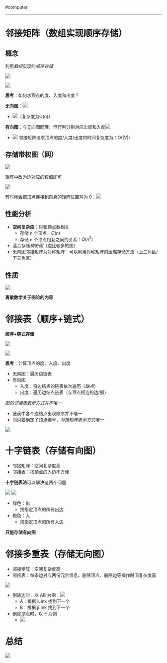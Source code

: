 #computer 

---
#  邻接矩阵（数组实现顺序存储）

## 概念

利用*数组*实现的*顺序存储*

![](img/Pasted%20image%2020231228155048.png)

![](img/Pasted%20image%2020231228155053.png)

**思考**：如何求顶点的度、入度和出度？

**无向图**：![](img/Pasted%20image%2020231228155135.png)
- ![](img/Pasted%20image%2020231228155309.png)（复杂度为O(n)）

**有向图**：与无向图同理，但行列分别对应出度和入度![](img/Pasted%20image%2020231228155256.png)
- ![](img/Pasted%20image%2020231228155302.png)
邻接矩阵法求顶点的度/入度/出度的时间复杂度为：O(|V|)

## 存储带权图（网）

![](img/Pasted%20image%2020231228155406.png)

矩阵中改为边对应的权值即可

![](img/Pasted%20image%2020231228155449.png)

有时候会把顶点连接到自身的矩阵位置写为 0：![](img/Pasted%20image%2020231228155514.png)

## 性能分析

- **空间复杂度**：只和顶点数相关
	- 存储 n 个顶点：$O(n)$
	- 存储 n 个顶点相互之间的关系：$O(n^2)$
- 适合存储*稠密图*（边比较多的图）
- 无向图邻接矩阵为对称矩阵：可以利用对称矩阵的压缩存储方法（上三角区/下三角区）
## 性质

![](img/Pasted%20image%2020231228155934.png)

**离散数学关于图论的内容**

# 邻接表（顺序+链式）

**顺序+链式存储**

![](img/Pasted%20image%2020231228163539.png)

![](img/Pasted%20image%2020231228163613.png)

**思考**：计算顶点的度、入度、出度
- 无向图：遍历边链表
- 有向图
	- 入度：将边结点的链表依次遍历（*缺点*）
	- 出度：遍历边结点链表（与顶点相连的边/弧）

*图的邻接表表示方式并不唯一*
- 链表中各个边结点出现顺序并不唯一
- 而只要确定了顶点编号，*邻接矩阵表示方式唯一*

![](img/Pasted%20image%2020231228163914.png)

# 十字链表（存储有向图）

- 邻接矩阵：空间复杂度高
- 邻接表：找顶点的入边不方便

**十字链表法**可以解决这两个问题

![](img/Pasted%20image%2020231228164633.png)
![](img/Pasted%20image%2020231228164725.png)
- 绿色：出
	- 找指定顶点的所有出边
- 橙色：入
	- 找指定顶点的所有入边

**只能存储有向图**

# 邻接多重表（存储无向图）

- 邻接矩阵：空间复杂度高
- 邻接表：每条边对应两份冗余信息，删除顶点、删除边等操作时间复杂度高

![](img/Pasted%20image%2020231228165116.png)

- 删除边时，以 AB 为例：![](img/Pasted%20image%2020231228165155.png)
	- A：根据 iLink 找到下一个
	- B：根据 jLink 找到下一个
- 删除顶点时，以 E 为例
	- ![](img/Pasted%20image%2020231228165322.png)

# 总结

![](img/Pasted%20image%2020231228165800.png)
